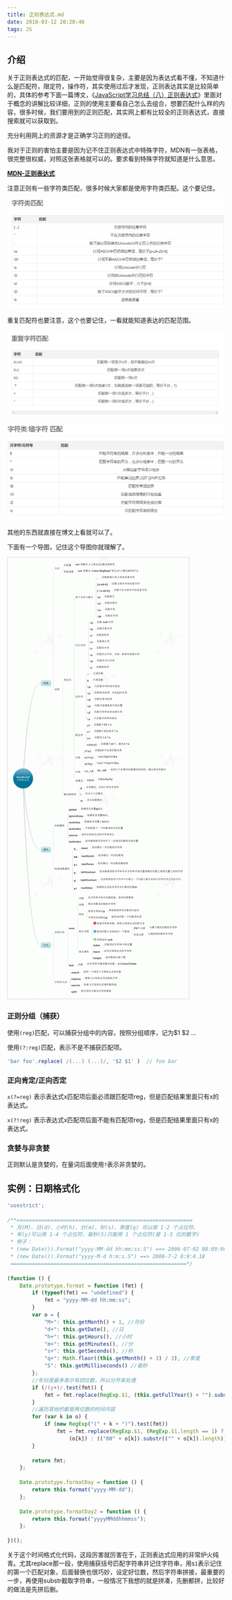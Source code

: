 ```yaml
---
title: 正则表达式.md
date: 2018-03-12 20:20:40
tags: JS
---
```

## 介绍
关于正则表达式的匹配，一开始觉得很复杂，主要是因为表达式看不懂，不知道什么是匹配符，限定符，操作符，其实使用过后才发现，正则表达其实是比较简单的，具体的参考下面一篇博文，《[JavaScript学习总结（八）正则表达式](https://segmentfault.com/a/1190000000699097)》里面对于概念的讲解比较详细，正则的使用主要看自己怎么去组合，想要匹配什么样的内容，很多时候，我们要用到的正则匹配，其实网上都有比较全的正则表达式，直接搜索就可以获取到。

充分利用网上的资源才是正确学习正则的途径。

我对于正则的害怕主要是因为记不住正则表达式中特殊字符，MDN有一张表格，很完整很权威，对照这张表格就可以的。要求看到特殊字符就知道是什么意思。

[**MDN-正则表达式**](https://developer.mozilla.org/zh-CN/docs/Web/JavaScript/Guide/Regular_Expressions)

注意正则有一些字符类匹配，很多时候大家都是使用字符类匹配。这个要记住。

![](/assets/import4.png)

重复匹配符也要注意，这个也要记住，一看就能知道表达的匹配范围。

![](/assets/import5.png)

![](/assets/import6.png)

其他的东西就直接在博文上看就可以了。

下面有一个导图，记住这个导图你就理解了。

![](/assets/2805273310-5427ad34d27ef.gif)


### 正则分组（捕获）
使用`(reg)`匹配，可以捕获分组中的内容，按照分组顺序，记为$1 $2 ...

使用`(?:reg)`匹配，表示不是不捕获匹配项。

```js
'bar foo'.replace( /(...) (...)/, '$2 $1' )  // foo bar 
```

### 正向肯定/正向否定
`x(?=reg)` 表示表达式x匹配项后面必须跟匹配项reg，但是匹配结果里面只有x的表达式。

`x(?!reg)` 表示表达式x匹配项后面不能有匹配项reg，但是匹配结果里面只有x的表达式。

### 贪婪与非贪婪
正则默认是贪婪的，在量词后面使用`?`表示非贪婪的。

## 实例：日期格式化

```js
'usestrict';

/**=========================================================
 * 月(M)、日(d)、小时(h)、分(m)、秒(s)、季度(q) 可以用 1-2 个占位符，
 * 年(y)可以用 1-4 个占位符，毫秒(S)只能用 1 个占位符(是 1-3 位的数字)
 * 例子：
 * (new Date()).Format("yyyy-MM-dd hh:mm:ss.S") ==> 2006-07-02 08:09:04.423
 * (new Date()).Format("yyyy-M-d h:m:s.S") ==> 2006-7-2 8:9:4.18
 =========================================================*/

(function () {
    Date.prototype.format = function (fmt) {
        if (typeof(fmt) == "undefined") {
            fmt = "yyyy-MM-dd hh:mm:ss";
        }
        var o = {
            "M+": this.getMonth() + 1, //月份
            "d+": this.getDate(), //日
            "h+": this.getHours(), //小时
            "m+": this.getMinutes(), //分
            "s+": this.getSeconds(), //秒
            "q+": Math.floor((this.getMonth() + 3) / 3), //季度
            "S": this.getMilliseconds() //毫秒
        };
        //年份是最多表示有四位数，所以分开来处理
        if (/(y+)/.test(fmt)) {
            fmt = fmt.replace(RegExp.$1, (this.getFullYear() + "").substr(4 - RegExp.$1.length));
        }
        //遍历其他的都是两位数的时间内容
        for (var k in o) {
            if (new RegExp("(" + k + ")").test(fmt))
                fmt = fmt.replace(RegExp.$1, (RegExp.$1.length == 1) ? 
                    (o[k]) : (("00" + o[k]).substr(("" + o[k]).length)));
        }

        return fmt;
    };

    Date.prototype.formatDay = function () {
        return this.format("yyyy-MM-dd");
    };

    Date.prototype.formatDay2 = function () {
        return this.format("yyyyMMddhhmmss");
    };

})();
```

关于这个时间格式化代码，这段厉害就厉害在于，正则表达式应用的非常炉火纯青。尤其replace那一段，使用捕获括号匹配字符串并记住字符串，用`$1`表示记住的第一个匹配对象，后面替换也很巧妙，设定好位数，然后字符串拼接，最重要的一步，再使用substr截取字符串，一般情况下我想的就是拼凑，先删都拼，比较好的做法是先拼后删。